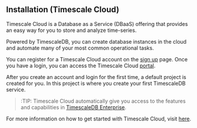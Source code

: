 ## Installation (Timescale Cloud) [](installation-timescale-cloud)

Timescale Cloud is a Database as a Service (DBaaS) offering that provides an easy way for you to store and analyze time-series. 

Powered by TimescaleDB, you can create database instances in the cloud and automate many of your most common operational tasks. 

You can register for a Timescale Cloud account on the [sign up][sign-up] page. Once you have a login, you can access the Timescale Cloud [portal][portal].

After you create an account and login for the first time, a default project is created for you. In this project is where you create your first TimescaleDB service.

>:TIP: Timescale Cloud automatically give you access to the features and capabilities in [TimescaleDB Enterprise][timescale-enterprise].

For more information on how to get started with Timescale Cloud, visit [here][intercom]. 

[sign-up]: https://www.timescale.com/cloud-signup
[portal]: http://portal.timescale.cloud
[timescale-enterprise]: https://www.timescale.com/products
[intercom]: https://kb.timescale.cloud/
